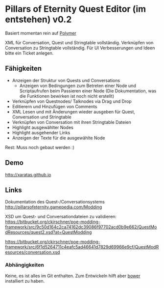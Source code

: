 # Pillars of Eternity Quest Editor (im entstehen) v0.2

Basiert momentan rein auf [Polymer](www.polymer-project.org)

XML für Conversation, Quest und Stringtable vollständig.
Verknüpfen von Conversation zu Stringtable vollständig.
Für UI Verbesserungen und Ideen bitte ein Ticket anlegen.

## Fähigkeiten
* Anzeigen der Struktur von Quests und Conversations
  * Anzeigen von Bedingungen zum Betreten einer Node und Scriptaufrufen beim Passieren einer Node (Die Dokumentation, was die Funktionen bewirken ist noch nicht erstellt)
* Verknüpfen von Questnodes/ Talknodes via Drag und Drop
* Editierern und Hinzufügen von Comments
* XML Lesen und mit Änderungen wieder ausgeben für Quest, Conversation und Stringtable
* Verknüpfen von Conversation mit ihren Stringtable Dateien
* Highlight ausgewählter Nodes
* Highlight ausgehender Links
* Anzeigen der Texte für die ausgewählte Node

Rest: Muss noch gebaut werden :)

## Demo
http://xaratas.github.io

## Links
Dokumentation des Quest-/Conversationsystems http://pillarsofeternity.gamepedia.com/Modding

XSD um Quest- und Conversationdateien zu validieren: https://bitbucket.org/ckirschner/poe-modding-framework/src/9c50d164c2ca74162dc39086f97702acd0b9e662/QuestModResources/quest2.xsd?at=QuestModding

https://bitbucket.org/ckirschner/poe-modding-framework/src/6f1d5264711c4eafc5ad46641d7829d69966e9cf/QuestModResources/conversation.xsd

### Abhängigkeiten
Keine, es ist alles im Git enthalten.
Zum Entwickeln hilft aber [bower](bower.io) installiert zu haben.
